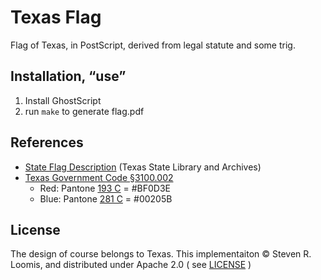 # Texas Flag

Flag of Texas, in PostScript, derived from legal statute and some trig.

## Installation, “use”

1. Install GhostScript
2. run `make` to generate flag.pdf

## References

- [State Flag Description](https://www.tsl.texas.gov/ref/abouttx/flagdes.html) (Texas State Library and Archives)
- [Texas Government Code §3100.002](https://statutes.capitol.texas.gov/Docs/GV/htm/GV.3100.htm#3100.001)
  - Red: Pantone [193 C](https://www.pantone.com/color-finder/193-C) = #BF0D3E
  - Blue: Pantone [281 C](https://www.pantone.com/color-finder/281-C) = #00205B

## License

The design of course belongs to Texas.
This implementaiton © Steven R. Loomis, and distributed under Apache 2.0 ( see [LICENSE](./LICENSE) )
